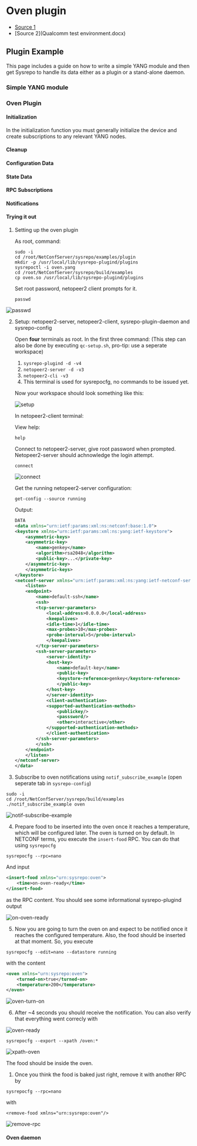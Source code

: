 # Oven plugin

- [Source 1](https://netopeer.liberouter.org/doc/sysrepo/master/html/example.html)
- [Source 2](Qualcomm test environment.docx)

## Plugin Example

This page includes a guide on how to write a simple YANG module and then get Sysrepo to handle its data either as a plugin or a stand-alone daemon. 

### Simple YANG module

### Oven Plugin

#### Initialization

In the initialization function you must generally initialize the device and create subscriptions to any relevant YANG nodes.

#### Cleanup

#### Configuration Data

#### State Data

#### RPC Subscriptions

#### Notifications

#### Trying it out

1. Setting up the oven plugin

    As root, command:

    ```
    sudo -i
    cd /root/NetConfServer/sysrepo/examples/plugin
    mkdir -p /usr/local/lib/sysrepo-plugind/plugins
    sysrepoctl -i oven.yang
    cd /root/NetConfServer/sysrepo/build/examples
    cp oven.so /usr/local/lib/sysrepo-plugind/plugins
    ```

    Set root password, netopeer2 client prompts for it.

    ```
    passwd
    ```

![passwd](images/ex-2-oven-plugin/passwd.png)

2. Setup: netopeer2-server, netopeer2-client, sysrepo-plugin-daemon and sysrepo-config

    Open **four** terminals as root. In the first three command: (This step can also be done by executing `qc-setup.sh`, pro-tip: use a seperate workspace)

    1. `sysrepo-plugind -d -v4`
    2. `netopeer2-server -d -v3`
    3. `netopeer2-cli -v3`
    4. This terminal is used for sysrepocfg, no commands to be issued yet.

    Now your workspace should look something like this:

    ![setup](images/ex-2-oven-plugin/setup-4-screens.png)

    In netopeer2-client terminal:

    View help:

    ```
    help
    ```

    Connect to netopeer2-server, give root password when prompted. Netopeer2-server should achnowledge the login attempt.

    ```
    connect
    ```

    ![connect](images/ex-2-oven-plugin/connect.png)

    Get the running netopeer2-server configuration:

    ```
    get-config --source running
    ```

    Output:

    ```xml
    DATA
    <data xmlns="urn:ietf:params:xml:ns:netconf:base:1.0">
    <keystore xmlns="urn:ietf:params:xml:ns:yang:ietf-keystore">
        <asymmetric-keys>
        <asymmetric-key>
            <name>genkey</name>
            <algorithm>rsa2048</algorithm>
            <public-key>...</private-key>
        </asymmetric-key>
        </asymmetric-keys>
    </keystore>
    <netconf-server xmlns="urn:ietf:params:xml:ns:yang:ietf-netconf-server">
        <listen>
        <endpoint>
            <name>default-ssh</name>
            <ssh>
            <tcp-server-parameters>
                <local-address>0.0.0.0</local-address>
                <keepalives>
                <idle-time>1</idle-time>
                <max-probes>10</max-probes>
                <probe-interval>5</probe-interval>
                </keepalives>
            </tcp-server-parameters>
            <ssh-server-parameters>
                <server-identity>
                <host-key>
                    <name>default-key</name>
                    <public-key>
                    <keystore-reference>genkey</keystore-reference>
                    </public-key>
                </host-key>
                </server-identity>
                <client-authentication>
                <supported-authentication-methods>
                    <publickey/>
                    <passsword/>
                    <other>interactive</other>
                </supported-authentication-methods>
                </client-authentication>
            </ssh-server-parameters>
            </ssh>
        </endpoint>
        </listen>
    </netconf-server>
    </data>
    ```

3. Subscribe to oven notifications using `notif_subscribe_example` (open seperate tab in `sysrepo-config`)

```
sudo -i
cd /root/NetConfServer/sysrepo/build/examples
./notif_subscribe_example oven
```

![notif-subscribe-example](images/ex-2-oven-plugin/notif-subscribe-example.png)

4. Prepare food to be inserted into the oven once it reaches a temperature, which will be configured later. The oven is turned on by default. In NETCONF terms, you execute the `insert-food` RPC. You can do that using `sysrepocfg`

```
sysrepocfg --rpc=nano
```

And input

```xml
<insert-food xmlns="urn:sysrepo:oven">
    <time>on-oven-ready</time>
</insert-food>
```

as the RPC content. You should see some informational sysrepo-plugind output

![on-oven-ready](images/ex-2-oven-plugin/on-oven-ready.png)

5. Now you are going to turn the oven on and expect to be notified once it reaches the configured temperature. Also, the food should be inserted at that moment. So, you execute 

```
sysrepocfg --edit=nano --datastore running
```

with the content

```xml
<oven xmlns="urn:sysrepo:oven">
    <turned-on>true</turned-on>
    <temperature>200</temperature>
</oven>
```

![oven-turn-on](images/ex-2-oven-plugin/oven-turn-on.png)

6. After ~4 seconds you should receive the notification. You can also verify that everything went correcly with 

![oven-ready](images/ex-2-oven-plugin/oven-ready.png)

```
sysrepocfg --export --xpath /oven:*
```

![xpath-oven](images/ex-2-oven-plugin/xpath-oven.png)

The food should be inside the oven.

1. Once you think the food is baked just right, remove it with another RPC by 

```
sysrepocfg --rpc=nano
```

with 

```
<remove-food xmlns="urn:sysrepo:oven"/>
```

![remove-rpc](images/ex-2-oven-plugin/remove-rpc.png)

#### Oven daemon

